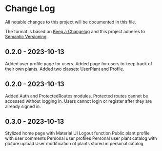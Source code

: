 
# Change Log
All notable changes to this project will be documented in this file.
 
The format is based on [Keep a Changelog](http://keepachangelog.com/)
and this project adheres to [Semantic Versioning](http://semver.org/).
 
## 0.2.0 - 2023-10-13
 
Added user profile page for users. Added page for users to keep track of their own plants. Added two classes: UserPlant and Profile.

## 0.2.0 - 2023-10-13
 
Added Auth and ProtectedRoutes modules. Protected routes cannot be accessed without logging in. Users cannot login or register after they are already signed in.

## 0.3.0 - 2023-10-13
 
Stylized home page with Material UI
Logout function
Public plant profile with user comments
Personal user profiles
Personal user plant catalog with picture upload
User modification of plants stored in personal catalog


